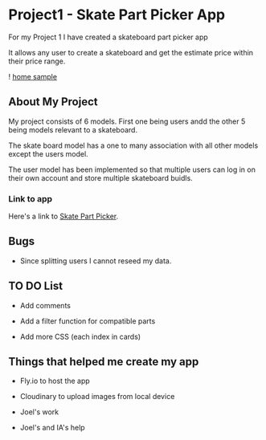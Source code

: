 # Project1 - Skate Part Picker App
For my Project 1 I have created a skateboard part picker app

It allows any user to create a skateboard and get the estimate price within their price range.

! [home sample](/app/assets/images/sample.png)


## About My Project
My project consists of 6 models. First one being users andd the other 5 being models relevant to a skateboard. 

The skate board model has a one to many association with all other models except the users model.

The user model has been implemented so that multiple users can log in on their own account and store multiple skateboard buidls.


### Link to app
Here's a link to [Skate Part Picker](https://project-1.fly.dev/login).


## Bugs
* Since splitting users I cannot reseed my data. 

## TO DO List
* Add comments

* Add a filter function for compatible parts

* Add more CSS (each index in cards) 


## Things that helped me create my app
* Fly.io to host the app

* Cloudinary to upload images from local device

* Joel's work 

* Joel's and IA's help
